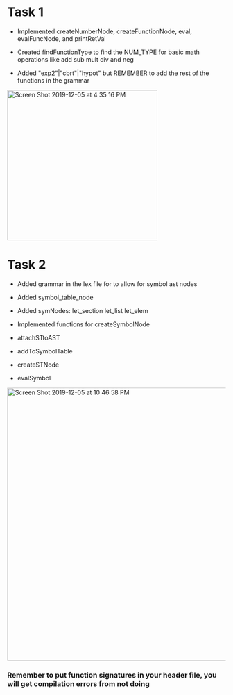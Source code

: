 # Task 1

* Implemented createNumberNode, createFunctionNode, eval, evalFuncNode, and printRetVal

* Created findFunctionType to find the NUM_TYPE for basic math operations like add sub mult div and neg

* Added "exp2"|"cbrt"|"hypot" but REMEMBER to add the rest of the functions in the grammar

<img width="346" alt="Screen Shot 2019-12-05 at 4 35 16 PM" src="https://user-images.githubusercontent.com/46359299/70286545-7d14f680-1780-11ea-8ec0-3aab8c7c9003.png">

# Task 2

* Added grammar in the lex file for to allow for symbol ast nodes
* Added symbol\_table\_node
* Added symNodes: let\_section let\_list let\_elem

* Implemented functions for createSymbolNode
* attachSTtoAST
* addToSymbolTable
* createSTNode
* evalSymbol

<img width="629" alt="Screen Shot 2019-12-05 at 10 46 58 PM" src="https://user-images.githubusercontent.com/46359299/70302180-38558380-17b1-11ea-91a2-f0abfb0e01d0.png">


### Remember to put function signatures in your header file, you will get compilation errors from not doing 

